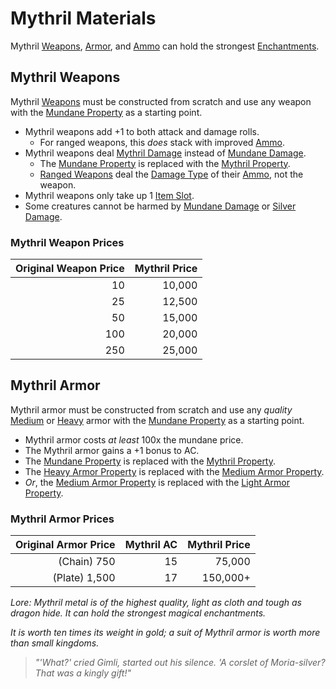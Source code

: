 # Mythril Materials

Mythril [Weapons](../Weapons/Weapons.md), [Armor](../Armor/Armor.md), and [Ammo](../Weapon%20Properties/Ammo%20Property.md) can hold the strongest [Enchantments](../../Magic/Enchanting/Enchanting.md).

## Mythril Weapons

Mythril [Weapons](../Weapons/Weapons.md) must be constructed from scratch and use any weapon with the [Mundane Property](Mundane%20Property.md) as a starting point.

- Mythril weapons add +1 to both attack and damage rolls.
	- For ranged weapons, this *does* stack with improved [Ammo](../Weapon%20Properties/Ammo%20Property.md).
- Mythril weapons deal [Mythril Damage](../../Game%20Procedures/Combat/Damage%20Types/Mythril%20Damage.md) instead of [Mundane Damage](../../Game%20Procedures/Combat/Damage%20Types/Mundane%20Damage.md).
	- The [Mundane Property](Mundane%20Property.md) is replaced with the [Mythril Property](Mythril%20Property.md).
	- [Ranged Weapons](../Weapons/Weapons.md#Ranged%20Weapons) deal the [Damage Type](../../Game%20Procedures/Combat/Damage%20Types/!Damage%20Types.md) of their [Ammo](../Weapon%20Properties/Ammo%20Property.md), not the weapon.
- Mythril weapons only take up 1 [Item Slot](../../Player%20Characters/Derived%20Statistics/Item%20Slots.md).
- Some creatures cannot be harmed by [Mundane Damage](../../Game%20Procedures/Combat/Damage%20Types/Mundane%20Damage.md) or [Silver Damage](../../Game%20Procedures/Combat/Damage%20Types/Silver%20Damage.md).

### Mythril Weapon Prices

| Original Weapon Price | Mythril Price |
| --------------------: | ------------: |
|                    10 |        10,000 |
|                    25 |        12,500 |
|                    50 |        15,000 |
|                   100 |        20,000 |
|                   250 |        25,000 |

## Mythril Armor

Mythril armor must be constructed from scratch and use any *quality* [Medium](../Armor/Armor%20Properties/Medium%20Armor%20Property.md) or [Heavy](../Armor/Armor%20Properties/Heavy%20Armor%20Property.md) armor with the [Mundane Property](Mundane%20Property.md) as a starting point.

- Mythril armor costs *at least* 100x the mundane price.
- The Mythril armor gains a +1 bonus to AC.
- The [Mundane Property](Mundane%20Property.md) is replaced with the [Mythril Property](Mythril%20Property.md).
- The [Heavy Armor Property](../Armor/Armor%20Properties/Heavy%20Armor%20Property.md) is replaced with the [Medium Armor Property](../Armor/Armor%20Properties/Medium%20Armor%20Property.md).
- *Or*, the [Medium Armor Property](../Armor/Armor%20Properties/Medium%20Armor%20Property.md) is replaced with the [Light Armor Property](../Armor/Armor%20Properties/Light%20Armor%20Property.md).

### Mythril Armor Prices

| Original Armor Price | Mythril AC | Mythril Price |
| -------------------: | ---------: | ------------: |
|     (Chain)      750 |         15 |        75,000 |
|      (Plate)   1,500 |         17 |      150,000+ |

*Lore:*
*Mythril metal is of the highest quality, light as cloth and tough as dragon hide. It can hold the strongest magical enchantments.*

*It is worth ten times its weight in gold; a suit of Mythril armor is worth more than small kingdoms.*

> *"'What?' cried Gimli, started out his silence. 'A corslet of Moria-silver? That was a kingly gift!"*

